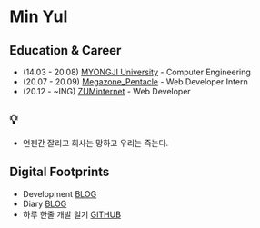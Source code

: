 # Min Yul

## Education & Career 
- (14.03 - 20.08) [MYONGJI University](https://www.mju.ac.kr/sites/mjukr/intro/intro.html) - Computer Engineering
- (20.07 - 20.09) [Megazone_Pentacle](https://www.pentacle.co.kr/#MAIN) - Web Developer Intern
- (20.12 -  ~ING) [ZUMinternet](https://zum.com/) - Web Developer 

## 💡
- 언젠간 잘리고 회사는 망하고 우리는 죽는다.

## Digital Footprints 
- Development [BLOG](https://velog.io/@minyul)
- Diary [BLOG](https://blog.naver.com/ggomjae)
- 하루 한줄 개발 일기 [GITHUB](https://github.com/minyul/Diary)
